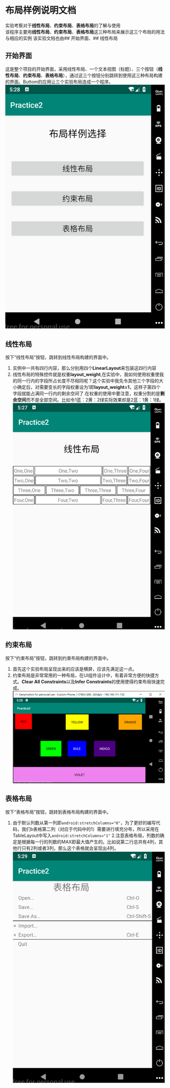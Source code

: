 # 布局样例说明文档
实验考察对于**线性布局**、**约束布局**、**表格布局**的了解与使用</br>
该程序主要用**线性布局**、**约束布局**、**表格布局**这三种布局来展示这三个布局的用法与相应的实例
该实验文档也由## 开始界面、## 线性布局</br>
## 开始界面
这是整个项目的开始界面，采用线性布局、一个文本视图（标题）、三个按钮（**线性布局**、**约束布局**、**表格布局**），通过这三个按钮分别跳转到使用这三种布局构建的界面。Buttom的应用让三个实验布局连成一个程序。</br>
![StartScreen](https://github.com/LikeBlue1/-/blob/master/AndroidPractice2/picture/StartScreen.PNG)
## 线性布局
按下“线性布局”按钮，跳转到线性布局构建的界面中。</br>
1. 实例中一共有四行内容，那么分别用四个**LinearLayout**来包装这四行内容
2. 线性布局的特殊控件就是权重**layout_weight**,在实验中，我如何使用权重使我的同一行内的字段所占长度不尽相同呢？这个实验中我先令其他三个字段的大小确定后，对需要变长的字段权重设为1即**layout_weight=1**，这样子第四个字段就能占满同一行内的剩余空间了.在权重的使用中要注意，权重分割的是**剩余空间**而不是全部空间。比如令1蓝：2黄：2绿实际效果却是2蓝：1黄：1绿。</br>
![LinearLayoutScreen](https://github.com/LikeBlue1/-/blob/master/AndroidPractice2/picture/LinearLayout.PNG)
## 约束布局
按下“约束布局”按钮，跳转到约束布局构建的界面中。</br>
1. 首先这个实验布局呈现出来的应该是横屏，应该先满足这一点。
2. 约束布局是非常常用的一种布局，在UI组件设计中，有着非常方便的快捷方式。**Clear All Constraints**以及**Infer Constraints**的使用使得约束布局快速完成。</br>
![ConstrainLayoutScreen](https://github.com/LikeBlue1/-/blob/master/AndroidPractice2/picture/ConstraintLayout.PNG)
## 表格布局
按下“表格布局”按钮，跳转到表格布局构建的界面中。</br>
1. 由于默认列数从第一列即`android:stretchColumns="0"`，为了更好的编写代码，我们b表格第二列（对应于代码中的1）需要进行填充分布，所以采用在TableLayout中写入`android:stretchColumns="1"`
2.注意表格布局，列数的确定是根据每一行的列数的MAX即最大值产生的。比如说第二行总共有4列，其他行只有2列或者3列，那么这个表格就会呈现出4列。</br>
![TableLayoutScreen](https://github.com/LikeBlue1/-/blob/master/AndroidPractice2/picture/TableLayout.PNG)
